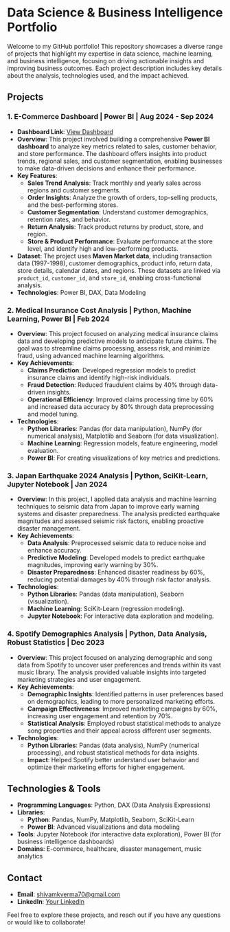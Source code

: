 # Data Science & Business Intelligence Portfolio

Welcome to my GitHub portfolio! This repository showcases a diverse range of projects that highlight my expertise in data science, machine learning, and business intelligence, focusing on driving actionable insights and improving business outcomes. Each project description includes key details about the analysis, technologies used, and the impact achieved.

## Projects

### 1. E-Commerce Dashboard | Power BI | Aug 2024 - Sep 2024
- **Dashboard Link**: [View Dashboard](https://app.powerbi.com/groups/cfd3c16e-14aa-43b0-b11f-830b5a5bf39b/reports/be4ebbad-7322-471b-9deb-3ac9fc63ec1f/d7f98bcd781b8c1e3d17?experience=power-bi)
- **Overview**: This project involved building a comprehensive **Power BI dashboard** to analyze key metrics related to sales, customer behavior, and store performance. The dashboard offers insights into product trends, regional sales, and customer segmentation, enabling businesses to make data-driven decisions and enhance their performance.
- **Key Features**:
  - **Sales Trend Analysis**: Track monthly and yearly sales across regions and customer segments.
  - **Order Insights**: Analyze the growth of orders, top-selling products, and the best-performing stores.
  - **Customer Segmentation**: Understand customer demographics, retention rates, and behavior.
  - **Return Analysis**: Track product returns by product, store, and region.
  - **Store & Product Performance**: Evaluate performance at the store level, and identify high and low-performing products.
- **Dataset**: The project uses **Maven Market data**, including transaction data (1997-1998), customer demographics, product info, return data, store details, calendar dates, and regions. These datasets are linked via `product_id`, `customer_id`, and `store_id`, enabling cross-functional analysis.
- **Technologies**: Power BI, DAX, Data Modeling

### 2. Medical Insurance Cost Analysis | Python, Machine Learning, Power BI | Feb 2024
- **Overview**: This project focused on analyzing medical insurance claims data and developing predictive models to anticipate future claims. The goal was to streamline claims processing, assess risk, and minimize fraud, using advanced machine learning algorithms.
- **Key Achievements**:
  - **Claims Prediction**: Developed regression models to predict insurance claims and identify high-risk individuals.
  - **Fraud Detection**: Reduced fraudulent claims by 40% through data-driven insights.
  - **Operational Efficiency**: Improved claims processing time by 60% and increased data accuracy by 80% through data preprocessing and model tuning.
- **Technologies**: 
  - **Python Libraries**: Pandas (for data manipulation), NumPy (for numerical analysis), Matplotlib and Seaborn (for data visualization).
  - **Machine Learning**: Regression models, feature engineering, model evaluation.
  - **Power BI**: For creating visualizations of key metrics and predictions.

### 3. Japan Earthquake 2024 Analysis | Python, SciKit-Learn, Jupyter Notebook | Jan 2024
- **Overview**: In this project, I applied data analysis and machine learning techniques to seismic data from Japan to improve early warning systems and disaster preparedness. The analysis predicted earthquake magnitudes and assessed seismic risk factors, enabling proactive disaster management.
- **Key Achievements**:
  - **Data Analysis**: Preprocessed seismic data to reduce noise and enhance accuracy.
  - **Predictive Modeling**: Developed models to predict earthquake magnitudes, improving early warning by 30%.
  - **Disaster Preparedness**: Enhanced disaster readiness by 60%, reducing potential damages by 40% through risk factor analysis.
- **Technologies**:
  - **Python Libraries**: Pandas (data manipulation), Seaborn (visualization).
  - **Machine Learning**: SciKit-Learn (regression modeling).
  - **Jupyter Notebook**: For interactive data exploration and modeling.

### 4. Spotify Demographics Analysis | Python, Data Analysis, Robust Statistics | Dec 2023
- **Overview**: This project focused on analyzing demographic and song data from Spotify to uncover user preferences and trends within its vast music library. The analysis provided valuable insights into targeted marketing strategies and user engagement.
- **Key Achievements**:
  - **Demographic Insights**: Identified patterns in user preferences based on demographics, leading to more personalized marketing efforts.
  - **Campaign Effectiveness**: Improved marketing campaigns by 60%, increasing user engagement and retention by 70%.
  - **Statistical Analysis**: Employed robust statistical methods to analyze song properties and their appeal across different user segments.
- **Technologies**:
  - **Python Libraries**: Pandas (data analysis), NumPy (numerical processing), and robust statistical methods for data insights.
  - **Impact**: Helped Spotify better understand user behavior and optimize their marketing efforts for higher engagement.

## Technologies & Tools

- **Programming Languages**: Python, DAX (Data Analysis Expressions)
- **Libraries**:
  - **Python**: Pandas, NumPy, Matplotlib, Seaborn, SciKit-Learn
  - **Power BI**: Advanced visualizations and data modeling
- **Tools**: Jupyter Notebook (for interactive data exploration), Power BI (for business intelligence dashboards)
- **Domains**: E-commerce, healthcare, disaster management, music analytics

## Contact
- **Email**: shivamkverma70@gmail.com
- **LinkedIn**: [Your LinkedIn](www.linkedin.com/in/-shivam-verma)

Feel free to explore these projects, and reach out if you have any questions or would like to collaborate!
